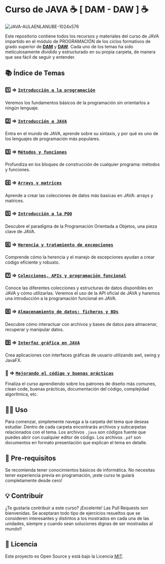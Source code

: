 # Curso de JAVA ☕ [ DAM - DAW ] ☕
![JAVA-AULAENLANUBE-1024x576](https://github.com/aulaenlanube/curso-programacion-java/assets/15714409/1230e1b2-945f-487f-a116-c42bae22e4ad)

Este repositorio contiene todos los recursos y materiales del curso de JAVA impartido en el módulo de PROGRAMACIÓN de los ciclos formativos de grado superior de [**DAM**](https://www.boe.es/diario_boe/txt.php?id=BOE-A-2010-11888) y [**DAW**](https://www.boe.es/diario_boe/txt.php?id=BOE-A-2010-17329). Cada uno de los temas ha sido meticulosamente dividido y estructurado en su propia carpeta, de manera que sea fácil de seguir y entender.

## 📚 Índice de Temas

### 1️⃣ &#8658; [**`Introducción a la programación`**](aulaenlanube/tema1) 
Veremos los fundamentos básicos de la programación sin orientarlos a ningún lenguaje.

### 2️⃣ &#8658; [**`Introducción a JAVA`**](aulaenlanube/tema2) 
Entra en el mundo de JAVA, aprende sobre su sintaxis, y por qué es uno de los lenguajes de programación más populares.

### 3️⃣ &#8658; [**`Métodos y funciones`**](aulaenlanube/tema3)
Profundiza en los bloques de construcción de cualquier programa: métodos y funciones. 

### 4️⃣ &#8658; [**`Arrays y matrices`**](aulaenlanube/tema4) 
Aprende a crear las colecciones de datos más basicas en JAVA: arrays y matrices.

### 5️⃣ &#8658; [**`Introducción a la POO`**](aulaenlanube/tema5)
Descubre el paradigma de la Programación Orientada a Objetos, una pieza clave de JAVA.

### 6️⃣ &#8658; [**`Herencia y tratamiento de excepciones`**](aulaenlanube/tema6)
Comprende cómo la herencia y el manejo de excepciones ayudan a crear código eficiente y robusto.

### 7️⃣ &#8658; [**`Colecciones, APIs y programación funcional`**](aulaenlanube/tema7)
Conoce las diferentes colecciones y estructuras de datos disponibles en JAVA y cómo utilizarlas. Veremos el uso de la API oficial de JAVA y haremos una introducción a la programación funcional en JAVA.

### 8️⃣ &#8658; [**`Almacenamiento de datos: ficheros y BDs`**](aulaaenlanube/tema8)
Descubre cómo interactuar con archivos y bases de datos para almacenar, recuperar y manipular datos.

### 9️⃣ &#8658; [**`Interfaz gráfica en JAVA`**](aulaenlanube/tema9)
Crea aplicaciones con interfaces gráficas de usuario utilizando awt, swing y JavaFX.

### 🔄 &#8658; [**`Mejorando el código y buenas prácticas`**](aulaenlanube/tema10)
Finaliza el curso aprendiendo sobre los patrones de diseño más comunes, clean code, buenas prácticas, documentación del código, complejidad algorítmica, etc.

## 👨‍💻 Uso

Para comenzar, simplemente navega a la carpeta del tema que deseas estudiar. Dentro de cada carpeta encontrarás archivos y subcarpetas relacionados con el tema. Los archivos `.java` son códigos fuente que puedes abrir con cualquier editor de código. Los archivos `.pdf` son documentos en formato presentación que explican el tema en detalle.  

## 🌱 Pre-requisitos

Se recomienda tener conocimientos básicos de informática. No necesitas tener experiencia previa en programación, ¡este curso te guiará completamente desde cero!

## 💡 Contribuir

¿Te gustaría contribuir a este curso? ¡Excelente! Las Pull Requests son bienvenidas. Se aceptaran todo tipo de ejercicios resueltos que se consideren interesantes y distintos a los mostrados en cada una de las unidades, siempre y cuando sean soluciones dignas de ser mostradas al mundo!!

## 📖 Licencia

Este proyecto es Open Source y está bajo la Licencia [MIT](https://es.wikipedia.org/wiki/Licencia_MIT).

